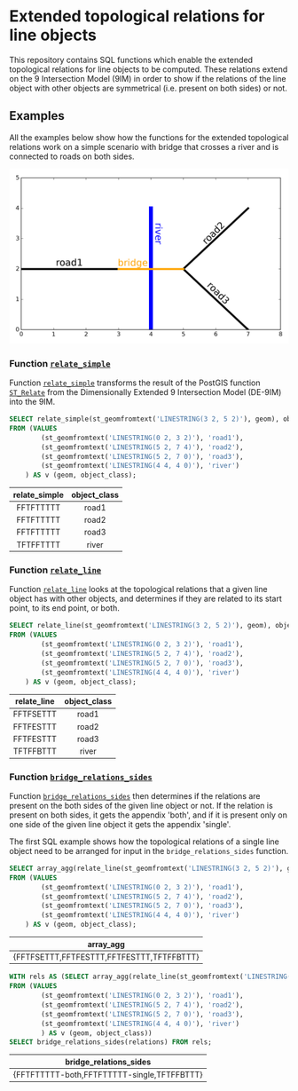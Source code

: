 # Extended topological relations for line objects

This repository contains SQL functions which enable the extended topological relations for line objects to be computed. These relations extend on the 9 Intersection Model (9IM) in order to show if the relations of the line object with other objects are symmetrical (i.e. present on both sides) or not.

## Examples

All the examples below show how the functions for the extended topological relations work on a simple scenario with bridge that crosses a river and is connected to roads on both sides.

![example scenario of a bridge](https://github.com/SelfHealingMapsProject/Extended-topological-relations-for-line-objects/blob/master/example_bridge.png "example scenario of a bridge")

### Function [`relate_simple`][relate_simple_link]

Function [`relate_simple`][relate_simple_link] transforms the result of the PostGIS function [`ST_Relate`](https://postgis.net/docs/ST_Relate.html) from the Dimensionally Extended 9 Intersection Model (DE-9IM) into the 9IM.

```sql
SELECT relate_simple(st_geomfromtext('LINESTRING(3 2, 5 2)'), geom), object_class
FROM (VALUES 
		(st_geomfromtext('LINESTRING(0 2, 3 2)'), 'road1'),
		(st_geomfromtext('LINESTRING(5 2, 7 4)'), 'road2'),
		(st_geomfromtext('LINESTRING(5 2, 7 0)'), 'road3'),
		(st_geomfromtext('LINESTRING(4 4, 4 0)'), 'river')
	) AS v (geom, object_class);
```
 relate_simple | object_class 
:-------------:|:------------:
 FFTFTTTTT     | road1
 FFTFTTTTT     | road2
 FFTFTTTTT     | road3
 TFTFFTTTT     | river

### Function [`relate_line`][relate_line_link]

Function [`relate_line`][relate_line_link] looks at the topological relations that a given line object has with other objects, and determines if they are related to its start point, to its end point, or both.

```sql
SELECT relate_line(st_geomfromtext('LINESTRING(3 2, 5 2)'), geom), object_class
FROM (VALUES 
		(st_geomfromtext('LINESTRING(0 2, 3 2)'), 'road1'),
		(st_geomfromtext('LINESTRING(5 2, 7 4)'), 'road2'),
		(st_geomfromtext('LINESTRING(5 2, 7 0)'), 'road3'),
		(st_geomfromtext('LINESTRING(4 4, 4 0)'), 'river')
	) AS v (geom, object_class);
```
 relate_line | object_class 
:-------------:|:------------:
 FFTFSETTT   | road1
 FFTFESTTT   | road2
 FFTFESTTT   | road3
 TFTFFBTTT   | river

### Function [`bridge_relations_sides`][bridge_relations_sides_link]

Function [`bridge_relations_sides`][bridge_relations_sides_link] then determines if the relations are present on the both sides of the given line object or not. If the relation is present on both sides, it gets the appendix 'both', and if it is present only on one side of the given line object it gets the appendix 'single'.

The first SQL example shows how the topological relations of a single line object need to be arranged for input in the `bridge_relations_sides` function.

```sql
SELECT array_agg(relate_line(st_geomfromtext('LINESTRING(3 2, 5 2)'), geom))
FROM (VALUES 
		(st_geomfromtext('LINESTRING(0 2, 3 2)'), 'road1'),
		(st_geomfromtext('LINESTRING(5 2, 7 4)'), 'road2'),
		(st_geomfromtext('LINESTRING(5 2, 7 0)'), 'road3'),
		(st_geomfromtext('LINESTRING(4 4, 4 0)'), 'river')
	) AS v (geom, object_class);
```
|                 array_agg                 |
|:-----------------------------------------:|
| {FFTFSETTT,FFTFESTTT,FFTFESTTT,TFTFFBTTT} |

```sql
WITH rels AS (SELECT array_agg(relate_line(st_geomfromtext('LINESTRING(3 2, 5 2)'), geom)) AS relations
FROM (VALUES 
		(st_geomfromtext('LINESTRING(0 2, 3 2)'), 'road1'),
		(st_geomfromtext('LINESTRING(5 2, 7 4)'), 'road2'),
		(st_geomfromtext('LINESTRING(5 2, 7 0)'), 'road3'),
		(st_geomfromtext('LINESTRING(4 4, 4 0)'), 'river')
		) AS v (geom, object_class))
SELECT bridge_relations_sides(relations) FROM rels;
```
|           bridge_relations_sides            |
|:-------------------------------------------:|
| {FFTFTTTTT-both,FFTFTTTTT-single,TFTFFBTTT} |

[relate_simple_link]: https://github.com/SelfHealingMapsProject/Extended-topological-relations-for-line-objects/blob/master/function_relate_simple.sql
[relate_line_link]: https://github.com/SelfHealingMapsProject/Extended-topological-relations-for-line-objects/blob/master/function_relate_line.sql
[bridge_relations_sides_link]: https://github.com/SelfHealingMapsProject/Extended-topological-relations-for-line-objects/blob/master/function-bridges_relations_sides.sql
